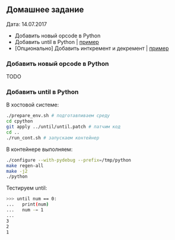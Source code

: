 ## Домашнее задание

Дата: 14.07.2017

* Добавить новый opcode в Python
* Добавить until в Python | [пример](http://eli.thegreenplace.net/2010/06/30/python-internals-adding-a-new-statement-to-python/)
* [Опционально] Добавить инткремент и декремент | [пример](https://hackernoon.com/modifying-the-python-language-in-7-minutes-b94b0a99ce14)

### Добавить новый opcode в Python

TODO

### Добавить until в Python

В хостовой системе:

```bash
./prepare_env.sh # подготавливаем среду
cd cpython
git apply ../until/until.patch # патчим код
cd ..
./run_cont.sh # запускаем контейнер
```
В контейнере выполняем:

```bash
./configure --with-pydebug --prefix=/tmp/python
make regen-all
make -j2
./python
```

Тестируем until:

```bash
>>> until num == 0:
...   print(num)
...   num -= 1
...
3
2
1
```